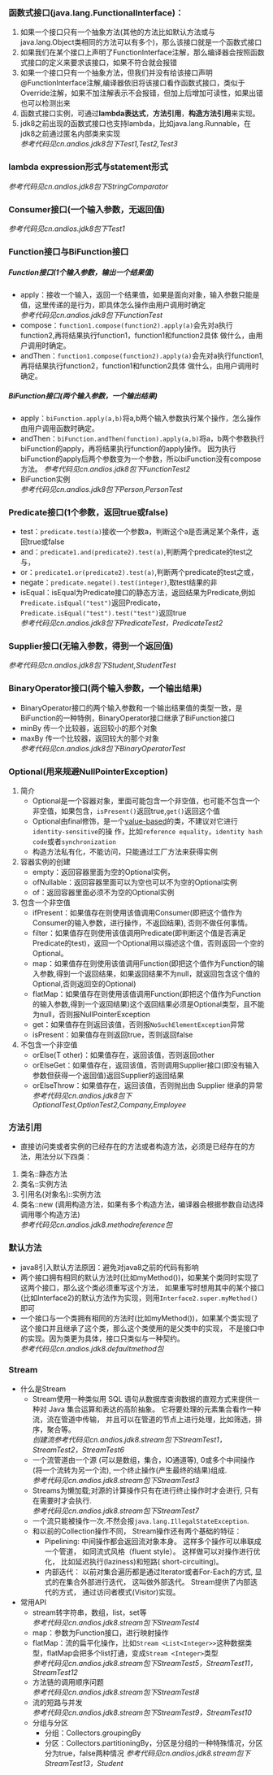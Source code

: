 ### 函数式接口(java.lang.FunctionalInterface)：
1. 如果一个接口只有一个抽象方法(其他的方法比如默认方法或与java.lang.Object类相同的方法可以有多个)，那么该接口就是一个函数式接口
2. 如果我们在某个接口上声明了FunctionInterface注解，那么编译器会按照函数式接口的定义来要求该接口，如果不符合就会报错
3. 如果一个接口只有一个抽象方法，但我们并没有给该接口声明@FunctionInterface注解,编译器依旧将该接口看作函数式接口，类似于Override注解，如果不加注解表示不会报错，但加上后增加可读性，如果出错也可以检测出来
4. 函数式接口实例，可通过**lambda表达式**，**方法引用**，**构造方法引用**来实现。
5. jdk8之前出现的函数式接口也支持lambda，比如java.lang.Runnable，在jdk8之前通过匿名内部类来实现  
*参考代码见cn.andios.jdk8包下Test1,Test2,Test3* 
### lambda expression形式与statement形式  
*参考代码见cn.andios.jdk8包下StringComparator* 
### Consumer接口(一个输入参数，无返回值)
*参考代码见cn.andios.jdk8包下Test1*
### Function接口与BiFunction接口
##### Function接口(1个输入参数，输出一个结果值)
- apply：接收一个输入，返回一个结果值，如果是面向对象，输入参数只能是值，这里传递的是行为，即具体怎么操作由用户调用时确定  
*参考代码见cn.andios.jdk8包下FunctionTest*
- compose：`function1.compose(function2).apply(a)`会先对a执行function2,再将结果执行function1，function1和function2具体 
做什么，由用户调用时确定。
- andThen：`function1.compose(function2).apply(a)`会先对a执行function1,再将结果执行function2，function1和function2具体
做什么，由用户调用时确定。  
##### BiFunction接口(两个输入参数，一个输出结果)
- apply：`biFunction.apply(a,b)`将a,b两个输入参数执行某个操作，怎么操作由用户调用函数时确定。
- andThen：`biFunction.andThen(function).apply(a,b)`将a，b两个参数执行biFunction的apply，再将结果执行function的apply操作。
因为执行biFunction的apply后两个参数变为一个参数，所以biFunction没有compose方法。
*参考代码见cn.andios.jdk8包下FunctionTest2*
- BiFunction实例  
*参考代码见cn.andios.jdk8包下Person,PersonTest*
### Predicate接口(1个参数，返回true或false)
- test：`predicate.test(a)`接收一个参数a，判断这个a是否满足某个条件，返回true或false
- and：`predicate1.and(predicate2).test(a)`,判断两个predicate的test之与，
- or：`predicate1.or(predicate2).test(a)`,判断两个predicate的test之或，
- negate：`predicate.negate().test(integer)`,取test结果的非
- isEqual：isEqual为Predicate接口的静态方法，返回结果为Predicate,例如`Predicate.isEqual("test")`返回Predicate，`Predicate.isEqual("test").test("test")`返回true  
*参考代码见cn.andios.jdk8包下PredicateTest，PredicateTest2*
### Supplier接口(无输入参数，得到一个返回值)
*参考代码见cn.andios.jdk8包下Student,StudentTest*
### BinaryOperator接口(两个输入参数，一个输出结果)
- BinaryOperator接口的两个输入参数和一个输出结果值的类型一致，是BiFunction的一种特例，BinaryOperator接口继承了BiFunction接口
- minBy 传一个比较器，返回较小的那个对象 
- maxBy 传一个比较器，返回较大的那个对象  
*参考代码见cn.andios.jdk8包下BinaryOperatorTest*
### Optional(用来规避NullPointerException)
1. 简介  
    - Optional是一个容器对象，里面可能包含一个非空值，也可能不包含一个非空值，如果包含，`isPresent()`返回true,`get()`返回这个值  
    - Optional由final修饰，是一个[value-based](https://docs.oracle.com/javase/8/docs/api/java/lang/doc-files/ValueBased.html)的类，不建议对它进行`identity-sensitive`的操
  作，比如`reference equality`，`identity hash code`或者`synchronization`    
    - 构造方法私有化，不能访问，只能通过工厂方法来获得实例  
2. 容器实例的创建  
    - empty：返回容器里面为空的Optional实例，  
    - ofNullable：返回容器里面可以为空也可以不为空的Optional实例
    - of：返回容器里面必须不为空的Optional实例
3. 包含一个非空值  
    - ifPresent：如果值存在则使用该值调用Consumer(即把这个值作为Consumer的输入参数，进行操作，不返回结果), 否则不做任何事情。
    - filter：如果值存在则使用该值调用Predicate(即判断这个值是否满足Predicate的test)，返回一个Optional用以描述这个值，否则返回一个空的Optional。  
    - map：如果值存在则使用该值调用Function(即把这个值作为Function的输入参数,得到一个返回结果，如果返回结果不为null，就返回包含这个值的Optional,否则返回空的Optional)
    - flatMap：如果值存在则使用该值调用Function(即把这个值作为Function的输入参数,得到一个返回结果)这个返回结果必须是Optional类型，且不能为null，否则报NullPointerException
    - get：如果值存在则返回该值，否则报`NoSuchElementException`异常
    - isPresent：如果值存在则返回true，否则返回false
4. 不包含一个非空值  
    - orElse(T other)：如果值存在，返回该值，否则返回other 
    - orElseGet：如果值存在，返回该值，否则调用Supplier接口(即没有输入参数但获得一个返回值)返回Supplier的返回结果
    - orElseThrow：如果值存在，返回该值，否则抛出由 Supplier 继承的异常  
*参考代码见cn.andios.jdk8包下OptionalTest,OptionTest2,Company,Employee*
### 方法引用
- 直接访问类或者实例的已经存在的方法或者构造方法，必须是已经存在的方法，用法分以下四类：   
1. 类名::静态方法
2. 类名::实例方法
3. 引用名(对象名)::实例方法
4. 类名::new  (调用构造方法，如果有多个构造方法，编译器会根据参数自动选择调用哪个构造方法)  
*参考代码见cn.andios.jdk8.methodreference包*
### 默认方法
- java8引入默认方法原因：避免对java8之前的代码有影响
- 两个接口拥有相同的默认方法时(比如myMethod())，如果某个类同时实现了这两个接口，那么这个类必须重写这个方法，
如果重写时想用其中的某个接口(比如Interface2)的默认方法作为实现，则用`Interface2.super.myMethod()`即可  
- 一个接口与一个类拥有相同的方法时(比如myMethod())，如果某个类实现了这个接口并且继承了这个类，那么这个类使用的是父类中的实现，
不是接口中的实现。因为类更为具体，接口只类似与一种契约。  
*参考代码见cn.andios.jdk8.defaultmethod包*
### Stream 
- 什么是Stream
    - Stream使用一种类似用 SQL 语句从数据库查询数据的直观方式来提供一种对 Java 集合运算和表达的高阶抽象。
它将要处理的元素集合看作一种流，流在管道中传输， 并且可以在管道的节点上进行处理，比如筛选，排序，聚合等。  
*创建流参考代码见cn.andios.jdk8.stream包下StreamTest1，StreamTest2，StreamTest6*
    - 一个流管道由一个源 (可以是数组，集合，IO通道等), 0或多个中间操作(将一个流转为另一个流), 一个终止操作(产生最终的结果)组成.  
*参考代码见cn.andios.jdk8.stream包下StreamTest3*
    - Streams为懒加载;对源的计算操作只有在进行终止操作时才会进行, 只有在需要时才会执行.    
*参考代码见cn.andios.jdk8.stream包下StreamTest7*
    - 一个流只能被操作一次.不然会报`java.lang.IllegalStateException`.  
    - 和以前的Collection操作不同， Stream操作还有两个基础的特征：
        - Pipelining: 中间操作都会返回流对象本身。 这样多个操作可以串联成一个管道， 如同流式风格（fluent style）。 这样做可以对操作进行优化， 
比如延迟执行(laziness)和短路( short-circuiting)。
        - 内部迭代： 以前对集合遍历都是通过Iterator或者For-Each的方式, 显式的在集合外部进行迭代， 这叫做外部迭代。 Stream提供了内部迭代的方式， 通过访问者模式(Visitor)实现。
- 常用API  
    - stream转字符串，数组，list，set等  
*参考代码见cn.andios.jdk8.stream包下StreamTest4*
    - map：参数为Function接口，进行映射操作  
    - flatMap：流的扁平化操作，比如`Stream <List<Integer>>`这种数据类型，flatMap会把多个list打通，变成`Stream <Integer>`类型  
*参考代码见cn.andios.jdk8.stream包下StreamTest5，StreamTest11，StreamTest12*
    - 方法链的调用顺序问题  
*参考代码见cn.andios.jdk8.stream包下StreamTest8*
    - 流的短路与并发  
*参考代码见cn.andios.jdk8.stream包下StreamTest9，StreamTest10*
    - 分组与分区  
        - 分组：Collectors.groupingBy
        - 分区：Collectors.partitioningBy，分区是分组的一种特殊情况，分区分为true，false两种情况
*参考代码见cn.andios.jdk8.stream包下StreamTest13，Student*
    
 